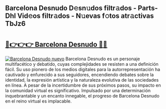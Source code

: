 ## Barcelona Desnudo D𝚎sn𝚞dos filtr𝚊dos - Parts-Dhl Vid𝚎os filtr𝚊dos - N𝚞evas f𝚘tos atr𝚊ctivas TbJz6

# <h2><a href="http://mb4yyr.tromn.icu/?c=Barcelona+Desnudo">🔗👉👉👉 Barcelona Desnudo 🔗🔗</a></h2>

[![Barcelona Desnudo nuevo](https://i.imgur.com/pEAQMta.gif)](http://mb4yyr.tromn.icu/?c=Barcelona+Desnudo)
Barcelona Desnudo es un personaje multifacético y debatido, cuyas complejidades se resisten a una definición fácil.  Su uso pionero de los medios digitales para la autorrepresentación ha cautivado y enfurecido a sus seguidores, encendiendo debates sobre la identidad, la expresión artística y la naturaleza evolutiva de las sociedades en línea. A pesar de la incertidumbre de sus próximos pasos, su impacto en la comunidad virtual es significativo. Impulsado por una determinación inquebrantable y un encanto innegable, el progreso de Barcelona Desnudo en el reino virtual es implacable.
